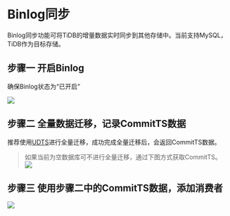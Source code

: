 

# Binlog同步

Binlog同步功能可将TiDB的增量数据实时同步到其他存储中。当前支持MySQL，TiDB作为目标存储。

## 步骤一 开启Binlog

确保Binlog状态为“已开启”

![](http://tidb-docs.cn-bj.ufileos.com/binlogopen001.png)

## 步骤二 全量数据迁移，记录CommitTS数据

推荐使用[UDTS](https://docs.ucloud.cn/udts/type/tidb)进行全量迁移，成功完成全量迁移后，会返回CommitTS数据。 

> 如果当前为空数据库可不进行全量迁移，通过下图方式获取CommitTS。
![](http://tidb-docs.cn-bj.ufileos.com/committs001.png)

## 步骤三 使用步骤二中的CommitTS数据，添加消费者

![](http://tidb-docs.cn-bj.ufileos.com/addconsumer.png)
